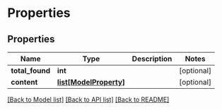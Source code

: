 # Properties

## Properties
Name | Type | Description | Notes
------------ | ------------- | ------------- | -------------
**total_found** | **int** |  | [optional] 
**content** | [**list[ModelProperty]**](ModelProperty.md) |  | [optional] 

[[Back to Model list]](../README.md#documentation-for-models) [[Back to API list]](../README.md#documentation-for-api-endpoints) [[Back to README]](../README.md)


